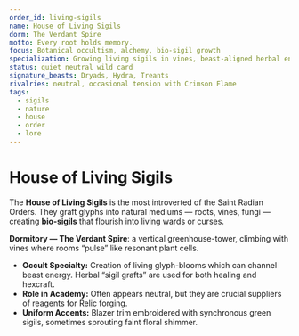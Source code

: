 ```yaml
---
order_id: living-sigils
name: House of Living Sigils
dorm: The Verdant Spire
motto: Every root holds memory.
focus: Botanical occultism, alchemy, bio-sigil growth
specialization: Growing living sigils in vines, beast-aligned herbal enchantments
status: quiet neutral wild card
signature_beasts: Dryads, Hydra, Treants
rivalries: neutral, occasional tension with Crimson Flame
tags:
  - sigils
  - nature
  - house
  - order
  - lore
---
```


# House of Living Sigils

The **House of Living Sigils** is the most introverted of the Saint Radian Orders. They graft glyphs into natural mediums — roots, vines, fungi — creating **bio-sigils** that flourish into living wards or curses.  

**Dormitory — The Verdant Spire**: a vertical greenhouse-tower, climbing with vines where rooms “pulse” like resonant plant cells.  

- **Occult Specialty:** Creation of living glyph-blooms which can channel beast energy. Herbal “sigil grafts” are used for both healing and hexcraft.  
- **Role in Academy:** Often appears neutral, but they are crucial suppliers of reagents for Relic forging.  
- **Uniform Accents:** Blazer trim embroidered with synchronous green sigils, sometimes sprouting faint floral shimmer.  